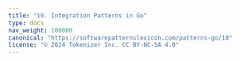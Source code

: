 ```yaml
---
title: "10. Integration Patterns in Go"
type: docs
nav_weight: 100000
canonical: "https://softwarepatternslexicon.com/patterns-go/10"
license: "© 2024 Tokenizer Inc. CC BY-NC-SA 4.0"
---
```

